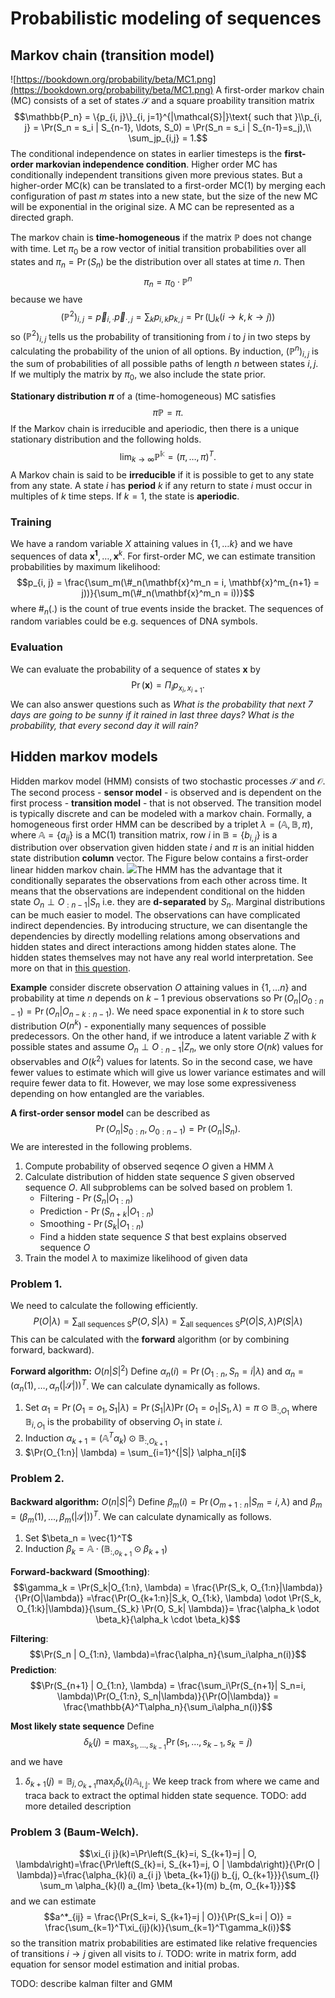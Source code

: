 ﻿# Probabilistic modeling of sequences

## Markov chain (transition model)

![https://bookdown.org/probability/beta/MC1.png](https://bookdown.org/probability/beta/MC1.png)
A first-order markov chain (MC) consists of a set of states $\mathcal{S}$ and a square proability transition matrix 
$$\mathbb{P_n} = \{p_{i, j}\}_{i, j=1}^{|\mathcal{S}|}\text{ such that }\\p_{i, j} = \Pr(S_n = s_i | S_{n-1}, \ldots, S_0) = \Pr(S_n = s_i | S_{n-1}=s_j),\\ \sum_jp_{i,j} = 1.$$ The conditional independence on states in earlier timesteps is the **first-order markovian independence condition**. Higher order MC has conditionally independent transitions given more previous states. But a higher-order MC(k) can be translated to a first-order MC(1) by merging each configuration of past $m$ states into a new state, but the size of the new MC will be exponential in the original size.  A MC can be represented as a directed graph.

The markov chain is **time-homogeneous** if the matrix $\mathbb{P}$ does not change with time. Let $\pi_0$ be a row vector of initial transition probabilities over all states and $\pi_n = \Pr(S_n)$ be the distribution over all states at time $n$. Then
$$\pi_n= \pi_0 \cdot \mathbb{P}^n$$ because we have
$$(\mathbb{P}^2)_{i, j} = \vec{p}_{i, \cdot} \vec{p}_{\cdot, j} = \sum_k p_{i, k}p_{k, j} = \Pr \left(\bigcup_k (i \rightarrow k, k\rightarrow j) \right)$$ so $(\mathbb{P}^2)_{i, j}$ tells us the probability of transitioning from $i$ to $j$ in two steps by calculating the probability of the union of all options. By induction, $(\mathbb{P}^n)_{i, j}$ is the sum of probabilities of all possible paths of length $n$ between states $i, j$.  If we multiply the matrix by $\pi_0$, we also include the state prior.

**Stationary distribution $\pi$** of a (time-homogeneous) MC satisfies $$\pi\mathbb{P} = \pi.$$  If the Markov chain is irreducible and aperiodic, then there is a unique stationary distribution and the following holds. $$\lim_{k \rightarrow \infty} \mathbb{P^k} = (\pi, \ldots, \pi)^T.$$ A Markov chain is said to be **irreducible** if it is possible to get to any state from any state. A state $i$ has **period**  $k$ if any return to state  $i$  must occur in multiples of  $k$ time steps. If $k=1$, the state is **aperiodic**.

### Training
We have a random variable $X$ attaining values in $\{1, \ldots k\}$ and we have sequences of data $\mathbf{x^1}, \dots, \mathbf{x}^k$. For first-order MC, we can estimate transition probabilities by maximum likelihood: $$p_{i, j} = \frac{\sum_m(\#_n(\mathbf{x}^m_n = i, \mathbf{x}^m_{n+1} = j))}{\sum_m(\#_n(\mathbf{x}^m_n = i))}$$ where $\#_n(.)$ is the count of true events inside the bracket. The sequences of random variables could be e.g. sequences of DNA symbols. 

### Evaluation
We can evaluate the probability of a sequence of states $\mathbf{x}$ by $$\Pr(\mathbf{x}) = \Pi_i p_{x_i, x_{i+1}}.$$ We can also answer questions such as *What is the probability that next 7 days are going to be sunny if it rained in last three days? What is the probability, that every second day it will rain?*

## Hidden markov models
Hidden markov model (HMM) consists of two stochastic processes  $\mathcal{S}$ and $\mathcal{O}$. 
The second process - **sensor model** - is observed and is dependent on the first process - **transition model** - that is not observed. The transition model is typically discrete and can be modeled with a markov chain. Formally, a homogeneous first order HMM can be described by a triplet  $\lambda=(\mathbb{A}, \mathbb{B}, \pi)$, where $\mathbb{A}= \{a_{ij}\}$ is a MC(1) transition matrix, row $i$ in $\mathbb{B}=\{b_{i, j}\}$ is a distribution over observation given hidden state $i$ and $\pi$ is an initial hidden state distribution **column** vector.  The Figure below contains a first-order linear hidden markov chain.
![](https://www.mdpi.com/jrfm/jrfm-12-00168/article_deploy/html/images/jrfm-12-00168-g001.png)The HMM has the advantage that it conditionally separates the observations from each other across time. It means that the observations are independent conditional on the hidden state $O_n \perp O_{:n-1} | S_n$ i.e. they are **d-separated** by $S_n$. Marginal distributions can be much easier to model. The observations can have complicated indirect dependencies. By introducing structure, we can disentangle the dependencies by directly modelling relations among observations and hidden states and direct interactions among hidden states alone. The hidden states themselves may not have any real world interpretation. 
See more on that in [this question](https://stats.stackexchange.com/questions/428902/what-is-the-benefit-of-latent-variables/432740#432740).

**Example** consider discrete observation $O$ attaining values in $\{1, \ldots n\}$ and probability at time $n$ depends on $k-1$ previous observations so $\Pr(O_n|O_{0:n-1}) = \Pr(O_n|O_{n-k:n-1})$. We need space exponential in $k$ to store such distribution $O(n^k)$ - exponentially many sequences of possible predecessors. On the other hand, if we introduce a latent variable $Z$ with $k$ possible states and assume $O_n \perp O_{:n-1} | Z_n$, we only store $O(nk)$ values for observables and $O(k^2)$ values for latents. So in the second case, we have fewer values to estimate which will give us lower variance estimates and will require fewer data to fit. However, we may lose some expressiveness depending on how entangled are the variables.

**A first-order sensor model** can be described as $$\Pr(O_n | S_{0:n}, O_{0:n-1}) = \Pr(O_n | S_n).$$ We are interested in the following problems.
1. Compute probability of observed seqence $O$ given a HMM $\lambda$
2. Calculate distribution of hidden state sequence $S$ given observed sequence $O$. All subproblems can be solved based on problem 1.
	- Filtering - $\Pr(S_n|O_{1:n})$
	- Prediction - $\Pr(S_{n+k}|O_{1:n})$
	- Smoothing - $\Pr(S_k|O_{1:n})$
	- Find a hidden state sequence $S$ that best explains observed sequence $O$
4. Train the model $\lambda$ to maximize likelihood of given data

### Problem 1.
We need to calculate the following efficiently. 
$$P(O|\lambda) = \sum_{\text{all sequences S}} P(O,S|\lambda) = \sum_{\text{all sequences S}} P(O|S, \lambda)P(S|\lambda)$$ This can be calculated with the **forward** algorithm (or by combining forward, backward).

**Forward algorithm:** $O(n|S|^2)$
Define $\alpha_n(i) = \Pr(O_{1:n}, S_n=i | \lambda)$ and $\alpha_n=(\alpha_n(1), \ldots, \alpha_n(|\mathcal{S}|))^T$. We can calculate dynamically as follows.
1. Set $\alpha_1 = \Pr(O_{1}=o_1, S_1 | \lambda) = \Pr(S_1 | \lambda) \Pr(O_{1}=o_1| S_1, \lambda)  = \pi \odot \mathbb{B}_{:, O_1}$ 
  where $\mathbb{B}_{i, O_1}$ is the probability of observing $O_1$ in state $i$.
2. Induction $\alpha_{k+1} = (\mathbb{A}^T\alpha_k) \odot \mathbb{B}_{:, O_{k+1}}$
3. $\Pr(O_{1:n}| \lambda) = \sum_{i=1}^{|S|} \alpha_n[i]$

### Problem 2.

**Backward algorithm:** $O(n|S|^2)$
Define $\beta_m(i) = \Pr(O_{m+1:n} | S_m=i, \lambda)$ and $\beta_m=(\beta_m(1), \ldots, \beta_m(|\mathcal{S}|))^T$. We can calculate dynamically as follows.
1. Set $\beta_n = \vec{1}^T$
2. Induction $\beta_{k} = \mathbb{A} \cdot( \mathbb{B}_{:, o_{k+1}} \odot \beta_{k+1})$

**Forward-backward (Smoothing)**:
$$\gamma_k = \Pr(S_k|O_{1:n}, \lambda) = \frac{\Pr(S_k, O_{1:n}|\lambda)}{\Pr(O|\lambda)} =\frac{\Pr(O_{k+1:n}|S_k, O_{1:k}, \lambda) \odot \Pr(S_k, O_{1:k}|\lambda)}{\sum_{S_k} \Pr(O, S_k| \lambda)}= \frac{\alpha_k \odot \beta_k}{\alpha_k \cdot \beta_k}$$

**Filtering**: $$\Pr(S_n | O_{1:n}, \lambda)=\frac{\alpha_n}{\sum_i\alpha_n(i)}$$
**Prediction**: $$\Pr(S_{n+1} | O_{1:n}, \lambda) = \frac{\sum_i\Pr(S_{n+1}| S_n=i, \lambda)\Pr(O_{1:n}, S_n|\lambda)}{\Pr(O|\lambda)} = \frac{\mathbb{A}^T\alpha_n}{\sum_i\alpha_n(i)}$$

**Most likely state sequence**
Define $$\delta_k(j) = \max_{s_1, \ldots, s_{k-1}} \Pr(s_1, \ldots ,s_{k-1}, s_k=j)$$ and we have 
1. $\delta_{k+1}(j) = \mathbb{B}_{j, O_{k+1}}\max_i\delta_k(i)\mathbb{A_{i, j}}$. 
We keep track from where we came and traca back to extract the optimal hidden state sequence. TODO: add more detailed description

### Problem 3 (Baum-Welch).

$$\xi_{i j}(k)=\Pr\left(S_{k}=i, S_{k+1}=j | O, \lambda\right)=\frac{\Pr\left(S_{k}=i, S_{k+1}=j, O | \lambda\right)}{\Pr(O | \lambda)}=\frac{\alpha_{k}(i) a_{i j} \beta_{k+1}(j) b_{j, O_{k+1}}}{\sum_{l} \sum_m \alpha_{k}(l) a_{lm} \beta_{k+1}(m) b_{m, O_{k+1}}}$$ and we can estimate $$a^*_{ij} = \frac{\Pr(S_k=i, S_{k+1}=j | O)}{\Pr(S_k=i | O)} = \frac{\sum_{k=1}^T\xi_{ij}(k)}{\sum_{k=1}^T\gamma_k(i)}$$ so the transition matrix probabilities are estimated like relative frequencies of transitions $i \rightarrow j$ given all visits to $i$. TODO: write in matrix form, add equation for sensor model estimation and initial probas.

TODO: describe kalman filter and GMM 
